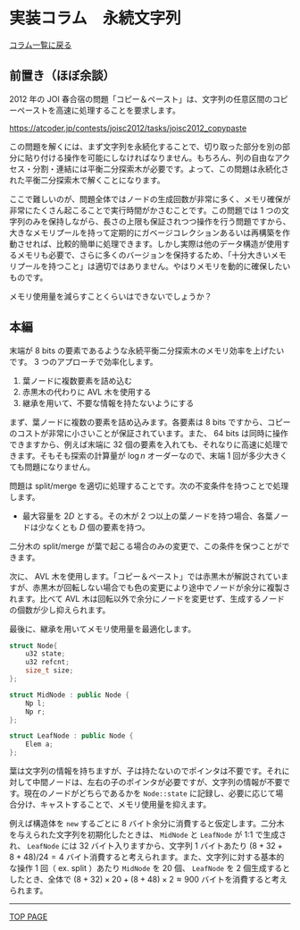 # 実装コラム　永続文字列

[コラム一覧に戻る](../index.md)

## 前置き（ほぼ余談）

2012 年の JOI 春合宿の問題「コピー＆ペースト」は、文字列の任意区間のコピーペーストを高速に処理することを要求します。

https://atcoder.jp/contests/joisc2012/tasks/joisc2012_copypaste

この問題を解くには、まず文字列を永続化することで、切り取った部分を別の部分に貼り付ける操作を可能にしなければなりません。もちろん、列の自由なアクセス・分割・連結には平衡二分探索木が必要です。よって、この問題は永続化された平衡二分探索木で解くことになります。

ここで難しいのが、問題全体ではノードの生成回数が非常に多く、メモリ確保が非常にたくさん起こることで実行時間がかさむことです。この問題では $1$ つの文字列のみを保持しながら、長さの上限も保証されつつ操作を行う問題ですから、大きなメモリプールを持って定期的にガベージコレクションあるいは再構築を作動させれば、比較的簡単に処理できます。しかし実際は他のデータ構造が使用するメモリも必要で、さらに多くのバージョンを保持するため、「十分大きいメモリプールを持つこと」は適切ではありません。やはりメモリを動的に確保したいものです。

メモリ使用量を減らすことくらいはできないでしょうか？

## 本編

末端が $8$ bits の要素であるような永続平衡二分探索木のメモリ効率を上げたいです。 $3$ つのアプローチで効率化します。

1. 葉ノードに複数要素を詰め込む
2. 赤黒木の代わりに AVL 木を使用する
3. 継承を用いて、不要な情報を持たないようにする

まず、葉ノードに複数の要素を詰め込みます。各要素は $8$ bits ですから、コピーのコストが非常に小さいことが保証されています。また、 $64$ bits は同時に操作できますから、例えば末端に $32$ 個の要素を入れても、それなりに高速に処理できます。そもそも探索の計算量が $\log n$ オーダーなので、末端 $1$ 回が多少大きくても問題になりません。

問題は split/merge を適切に処理することです。次の不変条件を持つことで処理します。

- 最大容量を $2D$ とする。その木が $2$ つ以上の葉ノードを持つ場合、各葉ノードは少なくとも $D$ 個の要素を持つ。

二分木の split/merge が葉で起こる場合のみの変更で、この条件を保つことができます。

次に、 AVL 木を使用します。「コピー＆ペースト」では赤黒木が解説されていますが、赤黒木が回転しない場合でも色の変更により途中でノードが余分に複製されます。比べて AVL 木は回転以外で余分にノードを変更せず、生成するノードの個数が少し抑えられます。

最後に、継承を用いてメモリ使用量を最適化します。

```c++
struct Node{
    u32 state;
    u32 refcnt;
    size_t size;
};

struct MidNode : public Node {
    Np l;
    Np r;
};

struct LeafNode : public Node {
    Elem a;
};
```

葉は文字列の情報を持ちますが、子は持たないのでポインタは不要です。それに対して中間ノードは、左右の子のポインタが必要ですが、文字列の情報が不要です。現在のノードがどちらであるかを `Node::state` に記録し、必要に応じて場合分け、キャストすることで、メモリ使用量を抑えます。

例えば構造体を `new` するごとに $8$ バイト余分に消費すると仮定します。二分木を与えられた文字列を初期化したときは、 `MidNode` と `LeafNode` が 1:1 で生成され、 `LeafNode` には $32$ バイト入りますから、文字列 $1$ バイトあたり $(8+32+8+48)/24=4$ バイト消費すると考えられます。また、文字列に対する基本的な操作 $1$ 回（ ex. split ）あたり `MidNode` を $20$ 個、 `LeafNode` を $2$ 個生成するとしたとき、全体で $(8+32)\times 20+(8+48)\times 2\approx 900$ バイトを消費すると考えられます。

---

[TOP PAGE](https://nachiavivias.github.io/cp-library/)


<script type="text/x-mathjax-config">MathJax.Hub.Config({tex2jax:{inlineMath:[['\$','\$']],processEscapes:true},CommonHTML: {matchFontHeight:false}});</script>
<script type="text/javascript" async src="https://cdnjs.cloudflare.com/ajax/libs/mathjax/2.7.1/MathJax.js?config=TeX-MML-AM_CHTML"></script>


